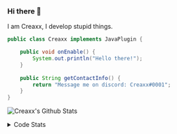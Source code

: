 ### Hi there 👋

I am Creaxx, I develop stupid things. 

```java
public class Creaxx implements JavaPlugin {

    public void onEnable() {
        System.out.println("Hello there!");
    }
    
    public String getContactInfo() {
        return "Message me on discord: Creaxx#0001";
    }
}
```

![Creaxx's Github Stats](https://github-readme-stats.vercel.app/api?username=CreaxxOG&show_icons=true&theme=dark&count_private=true)

<details>
  <summary>Code Stats</summary>

<!--START_SECTION:waka-->
![Code Time](http://img.shields.io/badge/Code%20Time-731%20hrs%2011%20mins-blue)

![Lines of code](https://img.shields.io/badge/From%20Hello%20World%20I%27ve%20Written-896%20lines%20of%20code-blue)

**🐱 My GitHub Data** 

> 🏆 195 Contributions in the Year 2022
 > 
> 📦 415.8 kB Used in GitHub's Storage 
 > 
> 🚫 Not Opted to Hire
 > 
> 📜 2 Public Repositories 
 > 
> 🔑 5 Private Repositories  
 > 
**I'm a Night 🦉** 

```text
🌞 Morning    19 commits     ██░░░░░░░░░░░░░░░░░░░░░░░   10.67% 
🌆 Daytime    56 commits     ███████░░░░░░░░░░░░░░░░░░   31.46% 
🌃 Evening    97 commits     █████████████░░░░░░░░░░░░   54.49% 
🌙 Night      6 commits      ░░░░░░░░░░░░░░░░░░░░░░░░░   3.37%

```
📅 **I'm Most Productive on Monday** 

```text
Monday       36 commits     █████░░░░░░░░░░░░░░░░░░░░   20.22% 
Tuesday      22 commits     ███░░░░░░░░░░░░░░░░░░░░░░   12.36% 
Wednesday    25 commits     ███░░░░░░░░░░░░░░░░░░░░░░   14.04% 
Thursday     22 commits     ███░░░░░░░░░░░░░░░░░░░░░░   12.36% 
Friday       23 commits     ███░░░░░░░░░░░░░░░░░░░░░░   12.92% 
Saturday     26 commits     ███░░░░░░░░░░░░░░░░░░░░░░   14.61% 
Sunday       24 commits     ███░░░░░░░░░░░░░░░░░░░░░░   13.48%

```


📊 **This Week I Spent My Time On** 

```text
💬 Programming Languages: 
Java                     9 hrs 45 mins       ███████████████████████░░   95.49% 
XML                      16 mins             ░░░░░░░░░░░░░░░░░░░░░░░░░   2.74% 
YAML                     6 mins              ░░░░░░░░░░░░░░░░░░░░░░░░░   1.01% 
TypeScript               4 mins              ░░░░░░░░░░░░░░░░░░░░░░░░░   0.68% 
GitIgnore file           0 secs              ░░░░░░░░░░░░░░░░░░░░░░░░░   0.05%

🔥 Editors: 
IntelliJ                 10 hrs 13 mins      █████████████████████████   100.0%

```

**I Mostly Code in Java** 

```text
Java                     5 repos             █████████████████░░░░░░░░   71.43% 
EJS                      1 repo              ███░░░░░░░░░░░░░░░░░░░░░░   14.29% 
Kotlin                   1 repo              ███░░░░░░░░░░░░░░░░░░░░░░   14.29%

```



 Last Updated on 01/08/2022 18:34:10 UTC
<!--END_SECTION:waka-->
</details>
